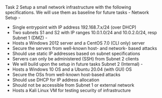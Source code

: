 Task 2
Setup a small network infrastructure with the following specifications. We will use them as baseline for future tasks - 
Network Setup - 
* Single entrypoint with IP address 192.168.7.x/24 (over DHCP)
* Two subnets S1 and S2 with IP ranges 10.0.1.0/24 and 10.0.2.0/24, resp
Subnet 1 (DMZ) -
* Hosts a Windows 2012 server and a CentOS 7.0 (CLI only) server
* Secure the servers from well-known host- and network- based attacks
* Should use static IP addresses based on subnet specifications
* Servers can only be administered (SSH) from Subnet 2 clients
* We will build upon the setup in future tasks
Subnet 2 (Internal) -
* Hosts a Windows 10 OS and a Ubuntu 20.04 (with GUI) OS
* Secure the OSs from well-known host-based attacks
* Should use DHCP for IP address allocation
* Should not be accessible from Subnet 1 or external network
* Hosts a Kali Linux VM for testing security of infrastructure
